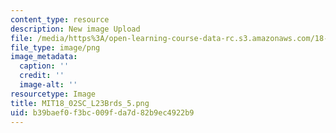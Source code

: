 ```yaml
---
content_type: resource
description: New image Upload
file: /media/https%3A/open-learning-course-data-rc.s3.amazonaws.com/18-02sc-multivariable-calculus-fall-2010/b39baef0f3bc009fda7d82b9ec4922b9_MIT18_02SC_L23Brds_5.png
file_type: image/png
image_metadata:
  caption: ''
  credit: ''
  image-alt: ''
resourcetype: Image
title: MIT18_02SC_L23Brds_5.png
uid: b39baef0-f3bc-009f-da7d-82b9ec4922b9
---
```

